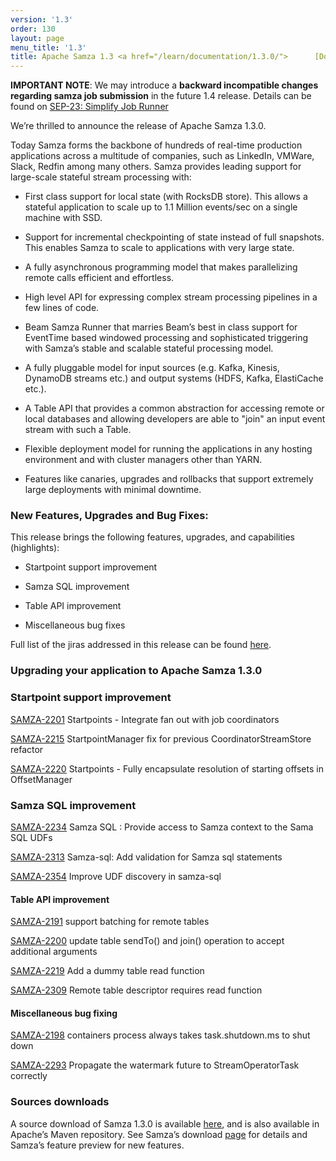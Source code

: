 ```yaml
---
version: '1.3'
order: 130
layout: page
menu_title: '1.3'
title: Apache Samza 1.3 <a href="/learn/documentation/1.3.0/">      [Docs] </a>
---
```

<!--
   Licensed to the Apache Software Foundation (ASF) under one or more
   contributor license agreements.  See the NOTICE file distributed with
   this work for additional information regarding copyright ownership.
   The ASF licenses this file to You under the Apache License, Version 2.0
   (the "License"); you may not use this file except in compliance with
   the License.  You may obtain a copy of the License at

       http://www.apache.org/licenses/LICENSE-2.0

   Unless required by applicable law or agreed to in writing, software
   distributed under the License is distributed on an "AS IS" BASIS,
   WITHOUT WARRANTIES OR CONDITIONS OF ANY KIND, either express or implied.
   See the License for the specific language governing permissions and
   limitations under the License.
-->

**IMPORTANT NOTE**: We may introduce a **backward incompatible changes regarding samza job submission** in the future 1.4 release. Details can be found on [SEP-23: Simplify Job Runner](https://cwiki.apache.org/confluence/display/SAMZA/SEP-23%3A+Simplify+Job+Runner)

We’re thrilled to announce the release of Apache Samza 1.3.0.

Today Samza forms the backbone of hundreds of real-time production applications across a multitude of companies, such as LinkedIn, VMWare, Slack, Redfin among many others. Samza provides leading support for large-scale stateful stream processing with:

* First class support for local state (with RocksDB store). This allows a stateful application to scale up to 1.1 Million events/sec on a single machine with SSD.

* Support for incremental checkpointing of state instead of full snapshots. This enables Samza to scale to applications with very large state.

* A fully asynchronous programming model that makes parallelizing remote calls efficient and effortless.

* High level API for expressing complex stream processing pipelines in a few lines of code.

* Beam Samza Runner that marries Beam’s best in class support for EventTime based windowed processing and sophisticated triggering with Samza’s stable and scalable stateful processing model.

* A fully pluggable model for input sources (e.g. Kafka, Kinesis, DynamoDB streams etc.) and output systems (HDFS, Kafka, ElastiCache etc.).

* A Table API that provides a common abstraction for accessing remote or local databases and allowing developers are able to "join" an input event stream with such a Table.

* Flexible deployment model for running the applications in any hosting environment and with cluster managers other than YARN.

* Features like canaries, upgrades and rollbacks that support extremely large deployments with minimal downtime.

###  **New Features, Upgrades and Bug Fixes:**
This release brings the following features, upgrades, and capabilities (highlights):

* Startpoint support improvement

* Samza SQL improvement

* Table API improvement

* Miscellaneous bug fixes

Full list of the jiras addressed in this release can be found [here](https://issues.apache.org/jira/browse/SAMZA-2354?jql=project%20%3D%20%22SAMZA%22%20and%20fixVersion%20in%20(1.3)).
### **Upgrading your application to Apache Samza 1.3.0**

### Startpoint support improvement
[SAMZA-2201](https://issues.apache.org/jira/browse/SAMZA-2201) Startpoints - Integrate fan out with job coordinators

[SAMZA-2215](https://issues.apache.org/jira/browse/SAMZA-2215) StartpointManager fix for previous CoordinatorStreamStore refactor

[SAMZA-2220](https://issues.apache.org/jira/browse/SAMZA-2220) Startpoints - Fully encapsulate resolution of starting offsets in OffsetManager

### Samza SQL improvement
[SAMZA-2234](https://issues.apache.org/jira/browse/SAMZA-2234) Samza SQL : Provide access to Samza context to the Sama SQL UDFs

[SAMZA-2313](https://issues.apache.org/jira/browse/SAMZA-2313) Samza-sql: Add validation for Samza sql statements

[SAMZA-2354](https://issues.apache.org/jira/browse/SAMZA-2354) Improve UDF discovery in samza-sql

#### Table API improvement
[SAMZA-2191](https://issues.apache.org/jira/browse/SAMZA-2191) support batching for remote tables

[SAMZA-2200](https://issues.apache.org/jira/browse/SAMZA-2200) update table sendTo() and join() operation to accept additional arguments

[SAMZA-2219](https://issues.apache.org/jira/browse/SAMZA-2219) Add a dummy table read function

[SAMZA-2309](https://issues.apache.org/jira/browse/SAMZA-2309) Remote table descriptor requires read function

#### Miscellaneous bug fixing
[SAMZA-2198](https://issues.apache.org/jira/browse/SAMZA-2198) containers process always takes task.shutdown.ms to shut down

[SAMZA-2293](https://issues.apache.org/jira/browse/SAMZA-2293) Propagate the watermark future to StreamOperatorTask correctly

### Sources downloads
A source download of Samza 1.3.0 is available [here](https://dist.apache.org/repos/dist/release/samza/1.3.0/), and is also available in Apache’s Maven repository. See Samza’s download [page](https://samza.apache.org/startup/download/) for details and Samza’s feature preview for new features.


